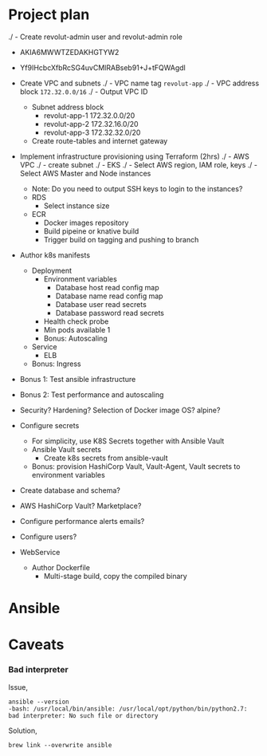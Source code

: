 # Project plan

./ - Create revolut-admin user and revolut-admin role
  - AKIA6MWWTZEDAKHGTYW2
  - Yf9IHcbcXfbRcSG4uvCMlRABseb91+J+tFQWAgdl

- Create VPC and subnets
  ./ - VPC name tag `revolut-app`
  ./ - VPC address block `172.32.0.0/16`
  ./ - Output VPC ID
  - Subnet address block
    - revolut-app-1 172.32.0.0/20
    - revolut-app-2 172.32.16.0/20
    - revolut-app-3 172.32.32.0/20
  - Create route-tables and internet gateway

- Implement infrastructure provisioning using Terraform (2hrs)
  ./ - AWS VPC
    ./ - create subnet
  ./ - EKS
    ./ - Select AWS region, IAM role, keys
    ./ - Select AWS Master and Node instances
    - Note: Do you need to output SSH keys to login to the instances?
  - RDS
    - Select instance size
  - ECR
    - Docker images repository
    - Build pipeine or knative build
    - Trigger build on tagging and pushing to branch

- Author k8s manifests
  - Deployment
    - Environment variables
      - Database host read config map
      - Database name read config map
      - Database user read secrets
      - Database password read secrets
    - Health check probe
    - Min pods available 1
    - Bonus: Autoscaling
  - Service
    - ELB
  - Bonus: Ingress

- Bonus 1: Test ansible infrastructure
- Bonus 2: Test performance and autoscaling
- Security? Hardening? Selection of Docker image OS? alpine?

- Configure secrets
  - For simplicity, use K8S Secrets together with Ansible Vault
  - Ansible Vault secrets
    - Create k8s secrets from ansible-vault
  - Bonus: provision HashiCorp Vault, Vault-Agent, Vault secrets to environment variables

- Create database and schema?
- AWS HashiCorp Vault? Marketplace?
- Configure performance alerts emails?
- Configure users?

- WebService
  - Author Dockerfile
    - Multi-stage build, copy the compiled binary


# Ansible


# Caveats

### Bad interpreter

Issue,
```
ansible --version
-bash: /usr/local/bin/ansible: /usr/local/opt/python/bin/python2.7: bad interpreter: No such file or directory
```

Solution,
```
brew link --overwrite ansible
```
